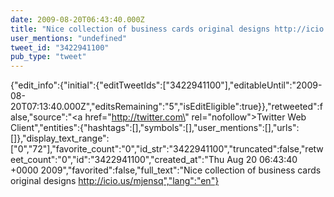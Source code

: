 ```yaml
---
date: 2009-08-20T06:43:40.000Z
title: "Nice collection of business cards original designs http://icio.us/mjensq″"
user_mentions: "undefined"
tweet_id: "3422941100"
pub_type: "tweet"
---
```

{"edit_info":{"initial":{"editTweetIds":["3422941100"],"editableUntil":"2009-08-20T07:13:40.000Z","editsRemaining":"5","isEditEligible":true}},"retweeted":false,"source":"<a href=\"http://twitter.com\" rel=\"nofollow\">Twitter Web Client</a>","entities":{"hashtags":[],"symbols":[],"user_mentions":[],"urls":[]},"display_text_range":["0","72"],"favorite_count":"0","id_str":"3422941100","truncated":false,"retweet_count":"0","id":"3422941100","created_at":"Thu Aug 20 06:43:40 +0000 2009","favorited":false,"full_text":"Nice collection of business cards original designs http://icio.us/mjensq","lang":"en"}
